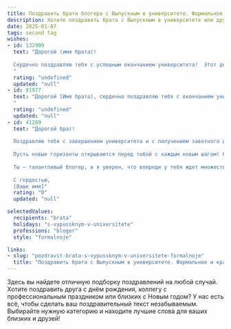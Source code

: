 ```yaml
---
title: Поздравить брата блогера с Выпускным в университете. Формальное и красивое
description: Хотите поздравить брата с Выпускным в университете или другим праздником? Наш ИИ создаст незабываемое поздравление, а вы обязательно выделитесь среди других.  
date: 2025-01-07
tags: second tag
wishes:
- id: 132909
  text: "Дорогой (имя брата)!
  
  Сердечно поздравляю тебя с успешным окончанием университета!  Этот день —  завершение важного этапа твоей жизни,  результат упорного труда и  яркого таланта.  Твой выбор профессии блогера — это смелое и современное решение,  и я уверен, что  ты добьешься в нём  замечательных успехов. Желаю тебе  творческого вдохновения,  верных  друзей и  всех благ  в твоём  будущем профессиональном пути!
  "
  rating: "undefined"
  updated: "null"
- id: 81977
  text: "Дорогой [Имя брата], сердечно поздравляю тебя с окончанием университета! Твой путь к профессии блогера был непростым, но ты справился с блеском. Желаю тебе успехов в новом, ярком и интересном жизненном этапе, который ты с уверенностью начинаешь. Пусть твоя аудитория растет, а идеи будут креативными и вдохновляющими!
  "
  rating: "undefined"
  updated: "null"
- id: 41289
  text: "Дорогой брат!
  
  Поздравляю тебя с завершением университета и с получением заветного диплома! Этот день стал результатом твоих усилий, настойчивости и большого труда. Ты смело выбирал свой путь и достиг впечатляющих высот в мире блогинга.
  
  Пусть новые горизонты открываются перед тобой с каждым новым шагом! Желаю тебе множества интересных проектов, вдохновения и успехов в карьерном пути. Надеюсь, что твой голос будет услышан, а идеи найдут отклик у миллионов.
  
  Ты — талантливый блогер, и я уверен, что впереди у тебя ждет множество ярких достижений. Поздравляю с этой знаковой вехой в твоей жизни и желаю всего самого наилучшего!
  
  С гордостью,
  [Ваше имя]"
  rating: "0"
  updated: "null"

selectedValues:
  recipients: "brata"
  holidays: "s-vypussknym-v-universitete"
  professions: "bloger"
  style: "formalnoje"

links:
- slug: "pozdravit-brata-s-vypussknym-v-universitete-formalnoje"
  title: "Поздравить брата с Выпускным в университете. Формальное и красивое"
---
```


Здесь вы найдете отличную подборку поздравлений на любой случай. 
Хотите поздравить друга с днём рождения, коллегу с профессиональным праздником или близких с Новым годом? У нас есть всё, чтобы сделать ваш поздравительный текст незабываемым. Выбирайте нужную категорию и находите лучшие слова для ваших близких и друзей!
